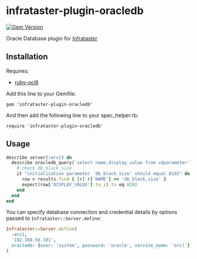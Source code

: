 # infrataster-plugin-oracledb

[![Gem Version](https://badge.fury.io/rb/infrataster-plugin-oracledb.svg)](https://badge.fury.io/rb/infrataster-plugin-oracledb)

Oracle Database plugin for [Infrataster](https://github.com/ryotarai/infrataster)

## Installation

Requires:
- [ruby-oci8](https://github.com/kubo/ruby-oci8)

Add this line to your Gemfile:

    gem 'infrataster-plugin-oracledb'

And then add the following line to your spec\_helper.rb:

    require 'infrataster-plugin-oracledb'

## Usage

```ruby
describe server(:orcl) do
  describe oracledb_query('select name,display_value from v$parameter') do
    # check db_block_size
    it "initialization parameter 'db_block_size' should equal 8192" do
      row = results.find { |r| r['NAME'] == 'db_block_size' }
      expect(row['DISPLAY_VALUE'].to_i).to eq 8192
    end
  end
end
```

You can specify database connection and credential details by options passed to `Infrataster::Server.define`:

```ruby
Infrataster::Server.define(
  :orcl,
  '192.168.56.101',
  oracledb: {user: 'system', password: 'oracle', service_name: 'orcl'},
)
```
